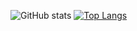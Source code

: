 <!--
**IgorAnohin/IgorAnohin** is a ✨ _special_ ✨ repository because its `README.md` (this file) appears on your GitHub profile.

Here are some ideas to get you started:

- 🔭 I’m currently working on ...
- 🌱 I’m currently learning ...
- 👯 I’m looking to collaborate on ...
- 🤔 I’m looking for help with ...
- 💬 Ask me about ...
- 📫 How to reach me: ...
- 😄 Pronouns: ...
- ⚡ Fun fact: ...

-->

![GitHub stats](https://github-readme-stats.vercel.app/api?username=IgorAnohin&hide_title=true&show_icons=true&include_all_commits=true&count_private=true)
[![Top Langs](https://github-readme-stats.vercel.app/api/top-langs/?username=IgorAnohin&hide=Jupyter%20Notebook&include_all_commits=true&count_private=true&layout=compact)](https://github.com/anuraghazra/github-readme-stats)










